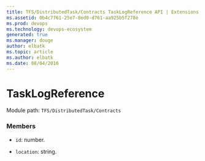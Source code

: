 ```yaml
---
title: TFS/DistributedTask/Contracts TaskLogReference API | Extensions for Visual Studio Team Services
ms.assetid: 0b4c7761-25e7-8ed0-d761-aa925b5f278e
ms.prod: devops
ms.technology: devops-ecosystem
generated: true
ms.manager: douge
author: elbatk
ms.topic: article
ms.author: elbatk
ms.date: 08/04/2016
---
```


# TaskLogReference

Module path: `TFS/DistributedTask/Contracts`


### Members

* `id`: number. 

* `location`: string. 


